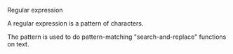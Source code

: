 Regular expression

A regular expression is a pattern of characters.

The pattern is used to do pattern-matching "search-and-replace" functions on text.
